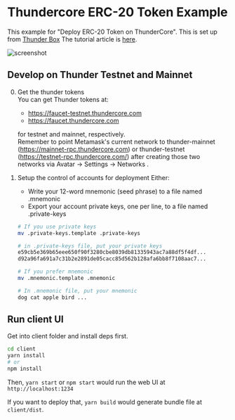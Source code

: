 # Thundercore ERC-20 Token Example

This example for "Deploy ERC-20 Token on ThunderCore". This is set up from [Thunder Box](https://github.com/thundercore/thunder-box)
The tutorial article is [here]().

![screenshot](https://raw.githubusercontent.com/LucienLee/thundercore-erc20/master/screenshot.png)

## Develop on Thunder Testnet and Mainnet

0. Get the thunder tokens  
  You can get Thunder tokens at: 
  
    - https://faucet-testnet.thundercore.com
    - https://faucet.thundercore.com
  
    for testnet and mainnet, respectively.  
    Remember to point Metamask's current network to thunder-mainnet (https://mainnet-rpc.thundercore.com) or thunder-testnet (https://testnet-rpc.thundercore.com/) after creating those two networks via Avatar -> Settings -> Networks .

1. Setup the control of accounts for deployment
  Either:
    - Write your 12-word mnemonic (seed phrase) to a file named .mnemonic
    - Export your account private keys, one per line, to a file named .private-keys

    ```bash
    # If you use private keys
    mv .private-keys.template .private-keys

    # in .private-keys file, put your private keys
    e59cb5e369b65eee650f90f3280cbe8039db81335943ac7a88df5f4df...
    d92a96fa691a7c31b2e2891de05cacc85d562b128afa6bb8f7108aac7...

    # If you prefer mnemonic
    mv .mnemonic.template .mnemonic

    # In .mnemonic file, put your mnemonic
    dog cat apple bird ...
    ```


## Run client UI

Get into client folder and install deps first.

```bash
cd client
yarn install
# or
npm install
```

Then, `yarn start` or `npm start` would run the web UI at `http://localhost:1234`

If you want to deploy that, `yarn build` would generate bundle file at `client/dist`.
